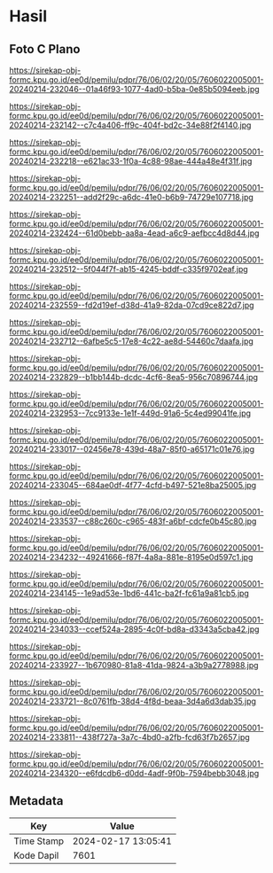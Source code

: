 # Hasil

## Foto C Plano

https://sirekap-obj-formc.kpu.go.id/ee0d/pemilu/pdpr/76/06/02/20/05/7606022005001-20240214-232046--01a46f93-1077-4ad0-b5ba-0e85b5094eeb.jpg

https://sirekap-obj-formc.kpu.go.id/ee0d/pemilu/pdpr/76/06/02/20/05/7606022005001-20240214-232142--c7c4a406-ff9c-404f-bd2c-34e88f2f4140.jpg

https://sirekap-obj-formc.kpu.go.id/ee0d/pemilu/pdpr/76/06/02/20/05/7606022005001-20240214-232218--e621ac33-1f0a-4c88-98ae-444a48e4f31f.jpg

https://sirekap-obj-formc.kpu.go.id/ee0d/pemilu/pdpr/76/06/02/20/05/7606022005001-20240214-232251--add2f29c-a6dc-41e0-b6b9-74729e107718.jpg

https://sirekap-obj-formc.kpu.go.id/ee0d/pemilu/pdpr/76/06/02/20/05/7606022005001-20240214-232424--61d0bebb-aa8a-4ead-a6c9-aefbcc4d8d44.jpg

https://sirekap-obj-formc.kpu.go.id/ee0d/pemilu/pdpr/76/06/02/20/05/7606022005001-20240214-232512--5f044f7f-ab15-4245-bddf-c335f9702eaf.jpg

https://sirekap-obj-formc.kpu.go.id/ee0d/pemilu/pdpr/76/06/02/20/05/7606022005001-20240214-232559--fd2d19ef-d38d-41a9-82da-07cd9ce822d7.jpg

https://sirekap-obj-formc.kpu.go.id/ee0d/pemilu/pdpr/76/06/02/20/05/7606022005001-20240214-232712--6afbe5c5-17e8-4c22-ae8d-54460c7daafa.jpg

https://sirekap-obj-formc.kpu.go.id/ee0d/pemilu/pdpr/76/06/02/20/05/7606022005001-20240214-232829--b1bb144b-dcdc-4cf6-8ea5-956c70896744.jpg

https://sirekap-obj-formc.kpu.go.id/ee0d/pemilu/pdpr/76/06/02/20/05/7606022005001-20240214-232953--7cc9133e-1e1f-449d-91a6-5c4ed99041fe.jpg

https://sirekap-obj-formc.kpu.go.id/ee0d/pemilu/pdpr/76/06/02/20/05/7606022005001-20240214-233017--02456e78-439d-48a7-85f0-a65171c01e76.jpg

https://sirekap-obj-formc.kpu.go.id/ee0d/pemilu/pdpr/76/06/02/20/05/7606022005001-20240214-233045--684ae0df-4f77-4cfd-b497-521e8ba25005.jpg

https://sirekap-obj-formc.kpu.go.id/ee0d/pemilu/pdpr/76/06/02/20/05/7606022005001-20240214-233537--c88c260c-c965-483f-a6bf-cdcfe0b45c80.jpg

https://sirekap-obj-formc.kpu.go.id/ee0d/pemilu/pdpr/76/06/02/20/05/7606022005001-20240214-234232--49241666-f87f-4a8a-881e-8195e0d597c1.jpg

https://sirekap-obj-formc.kpu.go.id/ee0d/pemilu/pdpr/76/06/02/20/05/7606022005001-20240214-234145--1e9ad53e-1bd6-441c-ba2f-fc61a9a81cb5.jpg

https://sirekap-obj-formc.kpu.go.id/ee0d/pemilu/pdpr/76/06/02/20/05/7606022005001-20240214-234033--ccef524a-2895-4c0f-bd8a-d3343a5cba42.jpg

https://sirekap-obj-formc.kpu.go.id/ee0d/pemilu/pdpr/76/06/02/20/05/7606022005001-20240214-233927--1b670980-81a8-41da-9824-a3b9a2778988.jpg

https://sirekap-obj-formc.kpu.go.id/ee0d/pemilu/pdpr/76/06/02/20/05/7606022005001-20240214-233721--8c0761fb-38d4-4f8d-beaa-3d4a6d3dab35.jpg

https://sirekap-obj-formc.kpu.go.id/ee0d/pemilu/pdpr/76/06/02/20/05/7606022005001-20240214-233811--438f727a-3a7c-4bd0-a2fb-fcd63f7b2657.jpg

https://sirekap-obj-formc.kpu.go.id/ee0d/pemilu/pdpr/76/06/02/20/05/7606022005001-20240214-234320--e6fdcdb6-d0dd-4adf-9f0b-7594bebb3048.jpg


## Metadata

| Key        | Value               |
| ---------- | ------------------- |
| Time Stamp | 2024-02-17 13:05:41 |
| Kode Dapil | 7601                |



